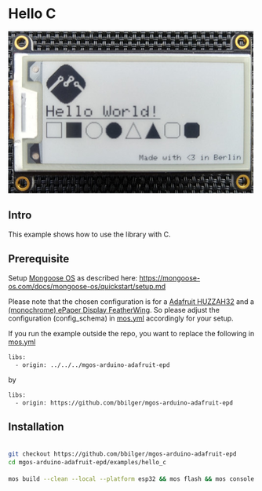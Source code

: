 # Hello C

![](../../alien/assets/example.jpg)

## Intro

This example shows how to use the library with C.

## Prerequisite

Setup [Mongoose OS](https://mongoose-os.com) as described here: https://mongoose-os.com/docs/mongoose-os/quickstart/setup.md

Please note that the chosen configuration is for a [Adafruit HUZZAH32](https://www.adafruit.com/product/3405) and a [(monochrome) ePaper Display FeatherWing](https://www.adafruit.com/product/4195). So please adjust the configuration (config_schema) in [mos.yml](mos.yml) accordingly for your setup.

If you run the example outside the repo, you want to replace the following in [mos.yml](mos.yml)
```
libs:
  - origin: ../../../mgos-arduino-adafruit-epd
```
by
```
libs:
  - origin: https://github.com/bbilger/mgos-arduino-adafruit-epd
```

## Installation

```bash

git checkout https://github.com/bbilger/mgos-arduino-adafruit-epd
cd mgos-arduino-adafruit-epd/examples/hello_c

mos build --clean --local --platform esp32 && mos flash && mos console

```
